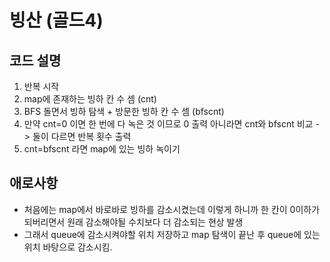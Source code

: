 # 빙산 (골드4)
## 코드 설명

1. 반복 시작
2. map에 존재하는 빙하 칸 수 셈 (cnt)
3. BFS 돌면서 빙하 탐색 + 방문한 빙하 칸 수 셈 (bfscnt)
4. 만약 cnt=0 이면 한 번에 다 녹은 것 이므로 0 출력 아니라면 cnt와 bfscnt 비교 -> 둘이 다르면 반복 횟수 출력
5. cnt=bfscnt 라면 map에 있는 빙하 녹이기

## 애로사항
- 처음에는 map에서 바로바로 빙하를 감소시켰는데 이렇게 하니까 한 칸이 0이하가 되버리면서 원래 감소해야될 수치보다 더 감소되는 현상 발생
- 그래서 queue에 감소시켜야할 위치 저장하고 map 탐색이 끝난 후 queue에 있는 위치 바탕으로 감소시킴.